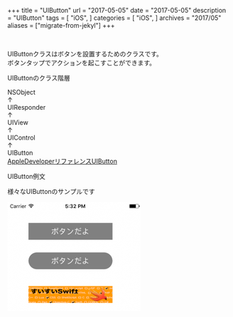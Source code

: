 +++
title = "UIButton"
url = "2017-05-05"
date = "2017-05-05"
description = "UIButton"
tags = [
    "iOS",
]
categories = [
    "iOS",
]
archives = "2017/05"
aliases = ["migrate-from-jekyl"]
+++

<br>

UIButtonクラスはボタンを設置するためのクラスです。  
ボタンタップでアクションを起こすことができます。  

UIButtonのクラス階層  

NSObject  
↑  
UIResponder  
↑  
UIView  
↑  
UIControl  
↑  
UIButton  
[AppleDeveloperリファレンスUIButton](https://developer.apple.com/documentation/uikit/uibutton)

UIButton例文

様々なUIButtonのサンプルです

![alt](1.png)

<script src="https://gist.github.com/O-Junpei/15221bd007f80b56b22097dab5e11576.js"></script>

